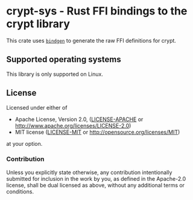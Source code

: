 # crypt-sys - Rust FFI bindings to the crypt library

This crate uses [`bindgen`](https://github.com/rust-lang/rust-bindgen) to generate the raw FFI
definitions for crypt.

## Supported operating systems
This library is only supported on Linux.

## License

Licensed under either of

 * Apache License, Version 2.0, ([LICENSE-APACHE](LICENSE-APACHE) or http://www.apache.org/licenses/LICENSE-2.0)
 * MIT license ([LICENSE-MIT](LICENSE-MIT) or http://opensource.org/licenses/MIT)

at your option.

### Contribution

Unless you explicitly state otherwise, any contribution intentionally submitted for inclusion in
the work by you, as defined in the Apache-2.0 license, shall be dual licensed as above, without any
additional terms or conditions.
